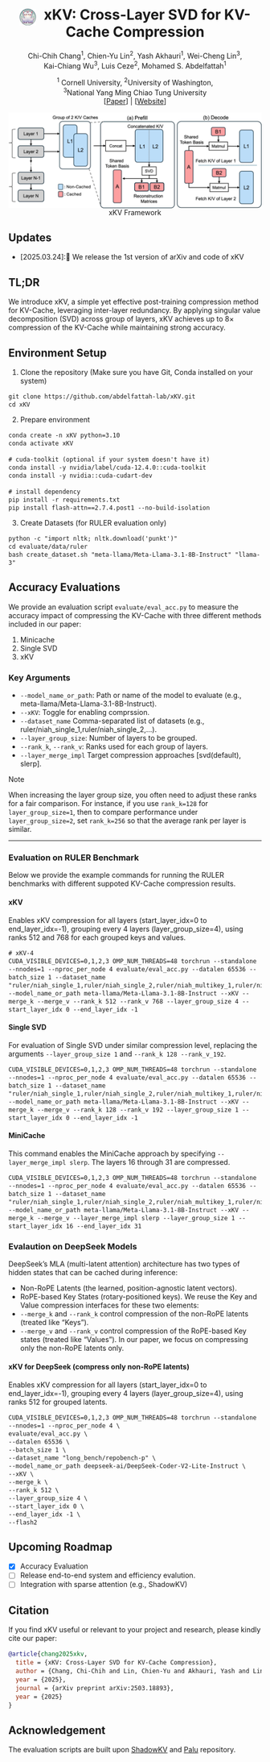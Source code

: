 <div align="center">
<h1>
  <img 
    src="static/images/xKV_logo_cute.png" 
    style="height: 33px; vertical-align: middle; margin-right: 0.3em; margin-bottom: -4px;"
    alt="xKV Logo"
  />
  xKV: Cross-Layer SVD for KV-Cache Compression
</h1>

Chi-Chih Chang<sup>1</sup>, 
Chien-Yu Lin<sup>2</sup>, 
Yash Akhauri<sup>1</sup>, 
Wei-Cheng Lin<sup>3</sup>,<br>
Kai-Chiang Wu<sup>3</sup>, 
Luis Ceze<sup>2</sup>, 
Mohamed S. Abdelfattah<sup>1</sup>


<sup>1</sup> Cornell University,   <sup>2</sup>University of Washington,<br><sup>3</sup>National Yang Ming Chiao Tung University<br>
[<a href="https://arxiv.org/abs/2503.18893">Paper</a>] | [<a href="https://abdelfattah-lab.github.io/xKV/">Website</a>]

</div>
<div align="center">
<img src="static/images/overview.jpg" align="top"/>
<figcaption>xKV Framework</figcaption>
</div>

## Updates
- [2025.03.24]:🚀 We release the 1st version of arXiv and code of xKV

## TL;DR
We introduce xKV, a simple yet effective post-training compression method for KV-Cache, leveraging inter-layer redundancy. By applying singular value decomposition (SVD) across group of layers, xKV achieves up to 8× compression of the KV-Cache while maintaining strong accuracy.

## Environment Setup
1. Clone the repository (Make sure you have Git, Conda installed on your system)
```
git clone https://github.com/abdelfattah-lab/xKV.git
cd xKV
```

2. Prepare environment
```
conda create -n xKV python=3.10
conda activate xKV

# cuda-toolkit (optional if your system doesn't have it)
conda install -y nvidia/label/cuda-12.4.0::cuda-toolkit
conda install -y nvidia::cuda-cudart-dev

# install dependency
pip install -r requirements.txt
pip install flash-attn==2.7.4.post1 --no-build-isolation
```

3. Create Datasets (for RULER evaluation only)
```
python -c "import nltk; nltk.download('punkt')"
cd evaluate/data/ruler
bash create_dataset.sh "meta-llama/Meta-Llama-3.1-8B-Instruct" "llama-3"
```

## Accuracy Evaluations
We provide an evaluation script `evaluate/eval_acc.py` to measure the accuracy impact of compressing the KV-Cache with three different methods included in our paper:
1. Minicache
2. Single SVD
3. xKV

### Key Arguments
+ `--model_name_or_path`: Path or name of the model to evaluate (e.g., meta-llama/Meta-Llama-3.1-8B-Instruct).
+ `--xKV`: Toggle for enabling comprssion.
+ `--dataset_name` Comma-separated list of datasets (e.g., ruler/niah_single_1,ruler/niah_single_2,...).
+ `--layer_group_size`: Number of layers to be grouped.
+ `--rank_k`, `--rank_v`: Ranks used for each group of layers. 
+ `--layer_merge_impl` Target compression approaches [svd(default), slerp].
  

> [!NOTE] 
> When increasing the layer group size, you often need to adjust these ranks for a fair comparison. For instance, if you use `rank_k=128` for `layer_group_size=1`, then to compare performance under `layer_group_size=2`, set `rank_k=256` so that the average rank per layer is similar.
---

### Evaluation on RULER Benchmark
Below we provide the example commands for running the RULER benchmarks with different suppoted KV-Cache compression results.
#### xKV 
Enables xKV compression for all layers (start_layer_idx=0 to end_layer_idx=-1), grouping every 4 layers (layer_group_size=4), using ranks 512 and 768 for each grouped keys and values.
```
# xKV-4
CUDA_VISIBLE_DEVICES=0,1,2,3 OMP_NUM_THREADS=48 torchrun --standalone --nnodes=1 --nproc_per_node 4 evaluate/eval_acc.py --datalen 65536 --batch_size 1 --dataset_name "ruler/niah_single_1,ruler/niah_single_2,ruler/niah_multikey_1,ruler/niah_multikey_2,ruler/niah_multiquery,ruler/niah_multivalue,ruler/vt,ruler/fwe,ruler/qa_1,ruler/qa_2" --model_name_or_path meta-llama/Meta-Llama-3.1-8B-Instruct --xKV --merge_k --merge_v --rank_k 512 --rank_v 768 --layer_group_size 4 --start_layer_idx 0 --end_layer_idx -1
```

#### Single SVD
For evaluation of Single SVD under similar compression level, replacing the arguments `--layer_group_size 1` and `--rank_k 128 --rank_v_192`.

```
CUDA_VISIBLE_DEVICES=0,1,2,3 OMP_NUM_THREADS=48 torchrun --standalone --nnodes=1 --nproc_per_node 4 evaluate/eval_acc.py --datalen 65536 --batch_size 1 --dataset_name "ruler/niah_single_1,ruler/niah_single_2,ruler/niah_multikey_1,ruler/niah_multikey_2,ruler/niah_multiquery,ruler/niah_multivalue,ruler/vt,ruler/fwe,ruler/qa_1,ruler/qa_2" --model_name_or_path meta-llama/Meta-Llama-3.1-8B-Instruct --xKV --merge_k --merge_v --rank_k 128 --rank_v 192 --layer_group_size 1 --start_layer_idx 0 --end_layer_idx -1
```

#### MiniCache
This command enables the MiniCache approach by specifying `--layer_merge_impl slerp`. The layers 16 through 31 are compressed.
```
CUDA_VISIBLE_DEVICES=0,1,2,3 OMP_NUM_THREADS=48 torchrun --standalone --nnodes=1 --nproc_per_node 4 evaluate/eval_acc.py --datalen 65536 --batch_size 1 --dataset_name "ruler/niah_single_1,ruler/niah_single_2,ruler/niah_multikey_1,ruler/niah_multikey_2,ruler/niah_multiquery,ruler/niah_multivalue,ruler/vt,ruler/fwe,ruler/qa_1,ruler/qa_2" --model_name_or_path meta-llama/Meta-Llama-3.1-8B-Instruct --xKV --merge_k --merge_v --layer_merge_impl slerp --layer_group_size 1 --start_layer_idx 16 --end_layer_idx 31
```

### Evalaution on DeepSeek Models
DeepSeek’s MLA (multi-latent attention) architecture has two types of hidden states that can be cached during inference:
+ Non-RoPE Latents (the learned, position-agnostic latent vectors).
+ RoPE-based Key States (rotary-positioned keys).
We reuse the Key and Value compression interfaces for these two elements:
+ `--merge_k` and `--rank_k` control compression of the non-RoPE latents (treated like “Keys”).
+ `--merge_v` and `--rank_v` control compression of the RoPE-based Key states (treated like “Values”).
In our paper, we focus on compressing only the non-RoPE latents only.

#### xKV for DeepSeek (compress only non-RoPE latents)
Enables xKV compression for all layers (start_layer_idx=0 to end_layer_idx=-1), grouping every 4 layers (layer_group_size=4), using ranks 512 for grouped latents.
```
CUDA_VISIBLE_DEVICES=0,1,2,3 OMP_NUM_THREADS=48 torchrun --standalone --nnodes=1 --nproc_per_node 4 \
evaluate/eval_acc.py \
--datalen 65536 \
--batch_size 1 \
--dataset_name "long_bench/repobench-p" \
--model_name_or_path deepseek-ai/DeepSeek-Coder-V2-Lite-Instruct \
--xKV \
--merge_k \
--rank_k 512 \
--layer_group_size 4 \
--start_layer_idx 0 \
--end_layer_idx -1 \
--flash2
```

## Upcoming Roadmap
- [x] Accuracy Evaluation
- [ ] Release end-to-end system and efficiency evalution.
- [ ] Integration with sparse attention (e.g., ShadowKV)

## Citation
If you find xKV useful or relevant to your project and research, please kindly cite our paper:
```bibtex
@article{chang2025xkv,
  title = {xKV: Cross-Layer SVD for KV-Cache Compression},
  author = {Chang, Chi-Chih and Lin, Chien-Yu and Akhauri, Yash and Lin, Wei-Cheng and Wu, Kai-Chiang and Ceze, Luis and Abdelfattah, Mohamed S.},
  year = {2025},
  journal = {arXiv preprint arXiv:2503.18893},
  year = {2025}
}
```

## Acknowledgement
The evaluation scripts are built upon [ShadowKV](https://github.com/bytedance/ShadowKV) and [Palu](https://github.com/shadowpa0327/Palu) repository.